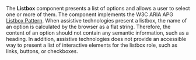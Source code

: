 The **Listbox** component presents a list of options and allows a user to select one or more of them.
The component implements the W3C ARIA APG [Listbox Pattern](https://www.w3.org/WAI/ARIA/apg/patterns/listbox/).
When assistive technologies present a listbox, the name of an option is calculated by the browser as a flat string.
Therefore, the content of an option should not contain any semantic information, such as a heading.
In addition, assistive technologies does not provide an accessible way to present a list of interactive elements for the listbox role, such as links, buttons, or checkboxes.

